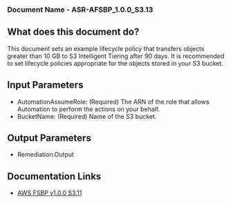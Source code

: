 ### Document Name - ASR-AFSBP_1.0.0_S3.13

## What does this document do?
This document sets an example lifecycle policy that transfers objects greater than 10 GB to S3 Intelligent Tiering  after 90 days. 
It is recommended to set lifecycle policies appropriate for the objects stored in your S3 bucket.

## Input Parameters
* AutomationAssumeRole: (Required) The ARN of the role that allows Automation to perform the actions on your behalf.
* BucketName: (Required) Name of the S3 bucket.

## Output Parameters
* Remediation.Output

## Documentation Links
* [AWS FSBP v1.0.0 S3.11](https://docs.aws.amazon.com/securityhub/latest/userguide/s3-controls.html#s3-13)